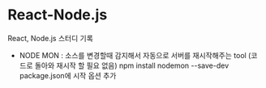 # React-Node.js

React, Node.js 스터디 기록

- NODE MON : 소스를 변경할때 감지해서 자동으로 서버를 재시작해주는 tool
            (코드로 돌아와 재시작 할 필요 없음)
            npm install nodemon --save-dev
            package.json에 시작 옵션 추가

        
